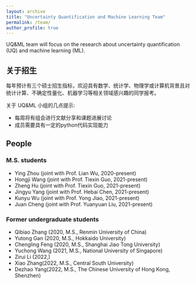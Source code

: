 ```yaml
---
layout: archive
title: "Uncertainty Quantification and Machine Learning Team"
permalink: /team/
author_profile: true
---
```


UQ&ML team will focus on the research about uncertainty quantification (UQ) and machine learning (ML).

## 关于招生
每年预计有三个硕士招生指标，欢迎具有数学、统计学、物理学或计算机背景且对统计计算、不确定性量化、机器学习等相关领域感兴趣的同学报考。

关于 UQ&ML 小组的几点提示:
- 每周将有组会进行文献分享和课题进展讨论
- 成员需要具有一定的python代码实现能力

## People

###  M.S. students

- Ying Zhou (joint with Prof. Lian Wu, 2020-present)
- Hongji Wang (joint with Prof. Tiexin Guo, 2021-present)
- Zheng Hu (joint with Prof. Tiexin Guo, 2021-present)
- Jingyu Yang (joint with Prof. Hebai Chen, 2021-present)
- Kunyu Wu (joint with Prof. Yong Jiao, 2021-present)
- Juan Cheng (joint with Prof. Yuanyuan Liu, 2021-present)

### Former undergraduate students

- Qibiao Zhang (2020, M.S., Renmin University of China)
- Yutong Gan (2020, M.S., Hokkaido University)
- Chengling Feng (2020, M.S., Shanghai Jiao Tong University)
- Yuchong Wang (2021, M.S., National University of Singapore)
- Zirui Li (2022,)
- Xiao Zhang(2022, M.S., Central South University)
- Dezhao Yang(2022, M.S., The Chinese University of Hong Kong, Shenzhen)